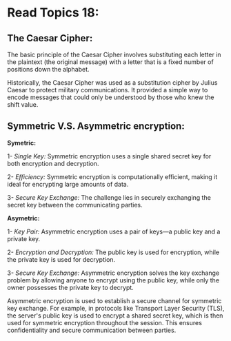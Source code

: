 # Read Topics 18:

## The Caesar Cipher:

The basic principle of the Caesar Cipher involves substituting each letter in the plaintext (the original message) with a letter that is a fixed number of positions down the alphabet.

Historically, the Caesar Cipher was used as a substitution cipher by Julius Caesar to protect military communications. It provided a simple way to encode messages that could only be understood by those who knew the shift value.

## Symmetric V.S. Asymmetric encryption:

**Symetric:**

1- *Single Key:* Symmetric encryption uses a single shared secret key for both encryption and decryption.

2- *Efficiency:* Symmetric encryption is computationally efficient, making it ideal for encrypting large amounts of data.

3- *Secure Key Exchange:* The challenge lies in securely exchanging the secret key between the communicating parties.

**Asymetric:**

1- *Key Pair:* Asymmetric encryption uses a pair of keys—a public key and a private key.

2- *Encryption and Decryption:* The public key is used for encryption, while the private key is used for decryption.

3- *Secure Key Exchange:* Asymmetric encryption solves the key exchange problem by allowing anyone to encrypt using the public key, while only the owner possesses the private key to decrypt.

Asymmetric encryption is used to establish a secure channel for symmetric key exchange. For example, in protocols like Transport Layer Security (TLS), the server's public key is used to encrypt a shared secret key, which is then used for symmetric encryption throughout the session. This ensures confidentiality and secure communication between parties.

## 